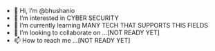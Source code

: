 - 👋 Hi, I’m @bhushanio
- 👀 I’m interested in CYBER SECURITY 
- 🌱 I’m currently learning MANY TECH THAT SUPPORTS THIS FIELDS
- 💞️ I’m looking to collaborate on ...[NOT READY YET]
- 📫 How to reach me ...[NOT READY YET]

<!---
bhushanio/bhushanio is a ✨ special ✨ repository because its `README.md` (this file) appears on your GitHub profile.
You can click the Preview link to take a look at your changes.
--->
